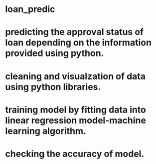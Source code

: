 # loan_predic
# predicting the approval status of loan depending on the information provided using python.
# cleaning and visualzation of data using python libraries.
# training model by fitting data into linear regression model-machine learning algorithm.
# checking the accuracy of model.
